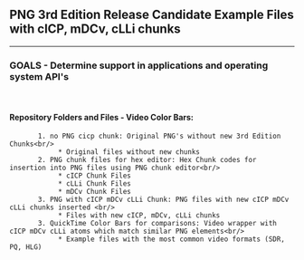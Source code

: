 ## PNG 3rd Edition Release Candidate Example Files with cICP, mDCv, cLLi chunks<br/>
---
### GOALS - Determine support in applications and operating system API's
<br/>

#### Repository Folders and Files - Video Color Bars:<br/>
           1. no PNG cicp chunk: Original PNG's without new 3rd Edition Chunks<br/>
                * Original files without new chunks
           2. PNG chunk files for hex editor: Hex Chunk codes for insertion into PNG files using PNG chunk editor<br/>
                * cICP Chunk Files
                * cLLi Chunk Files
                * mDCv Chunk Files
           3. PNG with cICP mDCv cLLi Chunk: PNG files with new cICP mDCv cLLi chunks inserted <br/>
                * Files with new cICP, mDCv, cLLi chunks
           3. QuickTime Color Bars for comparisons: Video wrapper with cICP mDCv cLLi atoms which match similar PNG elements<br/>
                * Example files with the most common video formats (SDR, PQ, HLG)
           
<br/>
